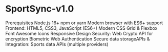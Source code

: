 # SportSync-v1.0
Prerequisites Node.js 16+  npm or yarn  Modern browser with ES6+ support Frontend:  HTML5, CSS3, JavaScript (ES6+)  Modern CSS Grid &amp; Flexbox  Font Awesome Icons  Responsive Design Security:  Web Crypto API for encryption  Biometric Web Authentication  Secure data storageAPIs &amp; Integration:  Sports data APIs (multiple providers) 
